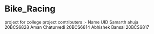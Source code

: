 # Bike_Racing
project for college
project contributers :-
Name                  UID
Samarth ahuja       20BCS6828
Aman Chaturvedi     20BCS6814
Abhishek Bansal     20BCS6817
